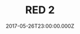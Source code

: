 ---
title: "RED 2"
year: 2013
date: 2017-05-26T23:00:00.000Z
permalink: /almanac/movies/2017-05-27-red-2/index.html
rating: 2
tmdbid: 146216
---